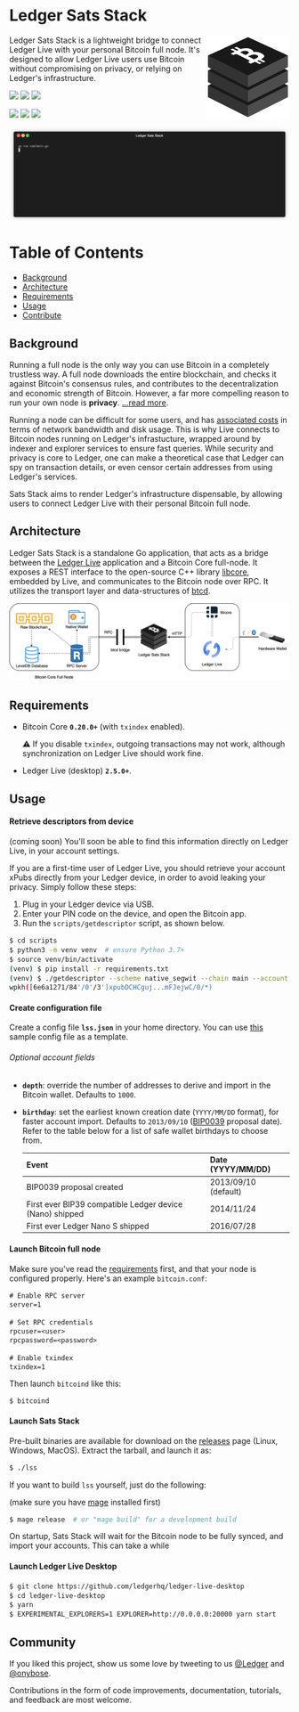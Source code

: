 # Ledger Sats Stack

<img src="/docs/logo.png" align="right" 
    alt="Legder Sats Stack logo by Anton Lovchikov" width="150">

</h1>

Ledger Sats Stack is a lightweight bridge to connect Ledger Live with your personal Bitcoin full node. It's designed to allow Ledger Live users use Bitcoin without compromising on privacy, or relying on Ledger's infrastructure.

<p>
  <img src="https://img.shields.io/github/v/release/onyb/ledger-sats-stack?include_prereleases" />
  <img src="https://img.shields.io/github/downloads/onyb/ledger-sats-stack/total">
  <img src="https://img.shields.io/badge/Go-%3E%3D1.15-04ADD8.svg" />
</p>

<p>
  <img src="https://github.com/onyb/ledger-sats-stack/workflows/Build/badge.svg" />
  <img src="https://github.com/onyb/ledger-sats-stack/workflows/Integration%20tests/badge.svg" />
  <img src="https://github.com/onyb/ledger-sats-stack/workflows/Regression%20tests/badge.svg" />
</p>


<img src="docs/txindex_enabled.gif" align="center" />


# Table of Contents

- [Background](#background)
- [Architecture](#architecture)
- [Requirements](#requirements)
- [Usage](#usage)
- [Contribute](#contribute)

## Background

Running a full node is the only way you can use Bitcoin in a completely trustless way. A full node downloads the entire blockchain, and checks it against Bitcoin's consensus rules, and contributes to the decentralization and economic strength of Bitcoin. However, a far more compelling reason to run your own node is **privacy**. [...read more](https://en.bitcoin.it/wiki/Full_node).

Running a node can be difficult for some users, and has [associated costs](https://bitcoin.org/en/full-node#costs-and-warnings) in terms of network bandwidth and disk usage. This is why Live connects to Bitcoin nodes running on Ledger's infrastucture, wrapped around by indexer and explorer services to ensure fast queries. While security and privacy is core to Ledger, one can make a theoretical case that Ledger can spy on transaction details, or even censor certain addresses from using Ledger's services.

Sats Stack aims to render Ledger's infrastructure dispensable, by allowing users to connect Ledger Live with their personal Bitcoin full node.


## Architecture

Ledger Sats Stack is a standalone Go application, that acts as a bridge between the [Ledger Live](http://ledger.com/live) application and a Bitcoin Core full-node. It exposes a REST interface to the open-source C++ library [libcore](https://github.com/LedgerHQ/lib-ledger-core), embedded by Live, and communicates to the Bitcoin node over RPC. It utilizes the transport layer and data-structures of [btcd](https://github.com/btcsuite/btcd).

<p align="center">
  <img src="/docs/architecture.png"/>
</p>

## Requirements

- Bitcoin Core **`0.20.0+`** (with `txindex` enabled).

  ⚠️ If you disable `txindex`, outgoing transactions may not work,
  although synchronization on Ledger Live should work fine.
- Ledger Live (desktop) **`2.5.0+`**.

## Usage

#### Retrieve descriptors from device

(coming soon) You'll soon be able to find this information directly on Ledger Live,
in your account settings.

If you are a first-time user of Ledger Live, you should retrieve your account xPubs
directly from your Ledger device, in order to avoid leaking your privacy. Simply follow
these steps:

1. Plug in your Ledger device via USB.
2. Enter your PIN code on the device, and open the Bitcoin app.
3. Run the `scripts/getdescriptor` script, as shown below.

```bash
$ cd scripts
$ python3 -m venv venv  # ensure Python 3.7+
$ source venv/bin/activate
(venv) $ pip install -r requirements.txt
(venv) $ ./getdescriptor --scheme native_segwit --chain main --account 3
wpkh([6e6a1271/84'/0'/3']xpubDCHCguj...mFJejwC/0/*)
```

#### Create configuration file

Create a config file **`lss.json`** in your home directory.
You can use [this](https://github.com/onyb/ledger-sats-stack/blob/master/lss.mainnet.json) sample config file as a template.

###### Optional account fields

- **`depth`**: override the number of addresses to derive and import in the Bitcoin wallet. Defaults to `1000`.
- **`birthday`**: set the earliest known creation date (`YYYY/MM/DD` format), for faster account import.
Defaults to `2013/09/10` ([BIP0039](https://github.com/bitcoin/bips/blob/master/bip-0039.mediawiki) proposal date).
Refer to the table below for a list of safe wallet birthdays to choose from.

  | Event | Date (YYYY/MM/DD) |
  |-------|-------------------|
  | BIP0039 proposal created | 2013/09/10 (default) |
  | First ever BIP39 compatible Ledger device (Nano) shipped | 2014/11/24 |
  | First ever Ledger Nano S shipped | 2016/07/28 |

#### Launch Bitcoin full node

Make sure you've read the [requirements](#requirements) first, and that your node is configured properly.
Here's an example `bitcoin.conf`:

```
# Enable RPC server
server=1

# Set RPC credentials
rpcuser=<user>
rpcpassword=<password>

# Enable txindex
txindex=1
```

Then launch `bitcoind` like this:

```bash
$ bitcoind
```

#### Launch Sats Stack

Pre-built binaries are available for download on the [releases](https://github.com/onyb/ledger-sats-stack/releases)
page (Linux, Windows, MacOS). Extract the tarball, and launch it as:

```sh
$ ./lss
```

If you want to build `lss` yourself, just do the following:

(make sure you have [mage](https://magefile.org) installed first)

```sh
$ mage release  # or "mage build" for a development build
```

On startup, Sats Stack will wait for the Bitcoin node to be fully synced,
and import your accounts. This can take a while

#### Launch Ledger Live Desktop

```sh
$ git clone https://github.com/ledgerhq/ledger-live-desktop
$ cd ledger-live-desktop
$ yarn
$ EXPERIMENTAL_EXPLORERS=1 EXPLORER=http://0.0.0.0:20000 yarn start
```

## Community

If you liked this project, show us some love by tweeting to us
[@Ledger](https://twitter.com/Ledger) and [@onybose](https://twitter.com/onybose).

Contributions in the form of code improvements, documentation, tutorials,
and feedback are most welcome.
